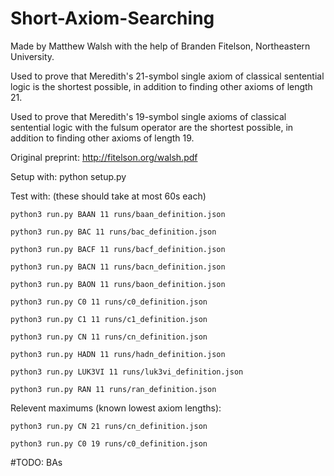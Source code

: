 # Short-Axiom-Searching
 
Made by Matthew Walsh with the help of Branden Fitelson, Northeastern University.

Used to prove that Meredith's 21-symbol single axiom of classical sentential logic is the shortest possible, in addition to finding other axioms of length 21.

Used to prove that Meredith's 19-symbol single axioms of classical sentential logic with the fulsum operator are the shortest possible, in addition to finding other axioms of length 19.

Original preprint: http://fitelson.org/walsh.pdf

Setup with: python setup.py

Test with: (these should take at most 60s each)

```python3 run.py BAAN 11 runs/baan_definition.json```

```python3 run.py BAC 11 runs/bac_definition.json```

```python3 run.py BACF 11 runs/bacf_definition.json```

```python3 run.py BACN 11 runs/bacn_definition.json```

```python3 run.py BAON 11 runs/baon_definition.json```

```python3 run.py C0 11 runs/c0_definition.json```

```python3 run.py C1 11 runs/c1_definition.json```

```python3 run.py CN 11 runs/cn_definition.json```

```python3 run.py HADN 11 runs/hadn_definition.json```

```python3 run.py LUK3VI 11 runs/luk3vi_definition.json```

```python3 run.py RAN 11 runs/ran_definition.json```


Relevent maximums (known lowest axiom lengths):

```python3 run.py CN 21 runs/cn_definition.json```

```python3 run.py C0 19 runs/c0_definition.json```

#TODO: BAs